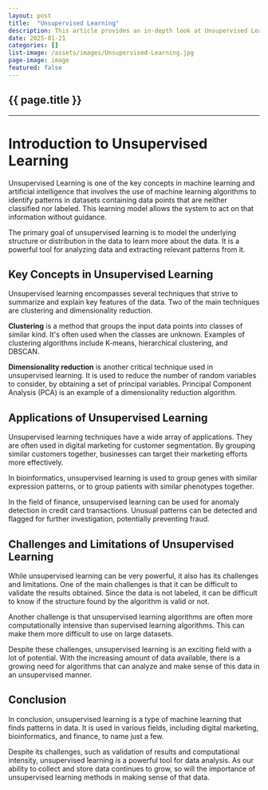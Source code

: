 ```yaml
---
layout: post
title:  "Unsupervised Learning"
description: This article provides an in-depth look at Unsupervised Learning, a branch of machine learning that learns from test data unsupervised by a user. It explores its applications, strengths, and limitations, offering insights on how it adapts to unclassified, unlabelled data. Ideal for AI enthusiasts, IT professionals, or anyone interested in data science innovation.
date: 2025-01-21
categories: []
list-image: /assets/images/Unsupervised-Learning.jpg
page-image: image
featured: false
---
```

## {{ page.title }}
---
# Introduction to Unsupervised Learning

Unsupervised Learning is one of the key concepts in machine learning and artificial intelligence that involves the use of machine learning algorithms to identify patterns in datasets containing data points that are neither classified nor labeled. This learning model allows the system to act on that information without guidance.

The primary goal of unsupervised learning is to model the underlying structure or distribution in the data to learn more about the data. It is a powerful tool for analyzing data and extracting relevant patterns from it.

## Key Concepts in Unsupervised Learning

Unsupervised learning encompasses several techniques that strive to summarize and explain key features of the data. Two of the main techniques are clustering and dimensionality reduction.

**Clustering** is a method that groups the input data points into classes of similar kind. It's often used when the classes are unknown. Examples of clustering algorithms include K-means, hierarchical clustering, and DBSCAN.

**Dimensionality reduction** is another critical technique used in unsupervised learning. It is used to reduce the number of random variables to consider, by obtaining a set of principal variables. Principal Component Analysis (PCA) is an example of a dimensionality reduction algorithm.

## Applications of Unsupervised Learning

Unsupervised learning techniques have a wide array of applications. They are often used in digital marketing for customer segmentation. By grouping similar customers together, businesses can target their marketing efforts more effectively.

In bioinformatics, unsupervised learning is used to group genes with similar expression patterns, or to group patients with similar phenotypes together. 

In the field of finance, unsupervised learning can be used for anomaly detection in credit card transactions. Unusual patterns can be detected and flagged for further investigation, potentially preventing fraud.

## Challenges and Limitations of Unsupervised Learning

While unsupervised learning can be very powerful, it also has its challenges and limitations. One of the main challenges is that it can be difficult to validate the results obtained. Since the data is not labeled, it can be difficult to know if the structure found by the algorithm is valid or not.

Another challenge is that unsupervised learning algorithms are often more computationally intensive than supervised learning algorithms. This can make them more difficult to use on large datasets.

Despite these challenges, unsupervised learning is an exciting field with a lot of potential. With the increasing amount of data available, there is a growing need for algorithms that can analyze and make sense of this data in an unsupervised manner.

## Conclusion

In conclusion, unsupervised learning is a type of machine learning that finds patterns in data. It is used in various fields, including digital marketing, bioinformatics, and finance, to name just a few.

Despite its challenges, such as validation of results and computational intensity, unsupervised learning is a powerful tool for data analysis. As our ability to collect and store data continues to grow, so will the importance of unsupervised learning methods in making sense of that data.
